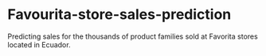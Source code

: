 # Favourita-store-sales-prediction
Predicting sales for the thousands of product families sold at Favorita stores located in Ecuador. 
